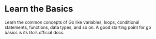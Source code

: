 # Learn the Basics

Learn the common concepts of Go like variables, loops, conditional statements, functions, data types, and so on. A good starting point for go basics is its Go’s official docs.
